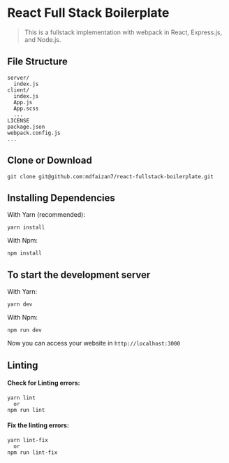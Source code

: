 # React Full Stack Boilerplate

> This is a fullstack implementation with webpack in React, Express.js, and Node.js.


## File Structure

```
server/
  index.js
client/
  index.js
  App.js
  App.scss
  ...
LICENSE
package.json
webpack.config.js
...
```

## Clone or Download

```
git clone git@github.com:mdfaizan7/react-fullstack-boilerplate.git
```

## Installing Dependencies

With Yarn (recommended):
```
yarn install
```

With Npm:
```
npm install
```

## To start the development server
With Yarn:
```
yarn dev
```

With Npm:
```
npm run dev
```

Now you can access your website in ```http://localhost:3000```

## Linting

#### Check for Linting errors:
```
yarn lint
  or
npm run lint
```
#### Fix the linting errors:
```
yarn lint-fix
  or
npm run lint-fix
```

